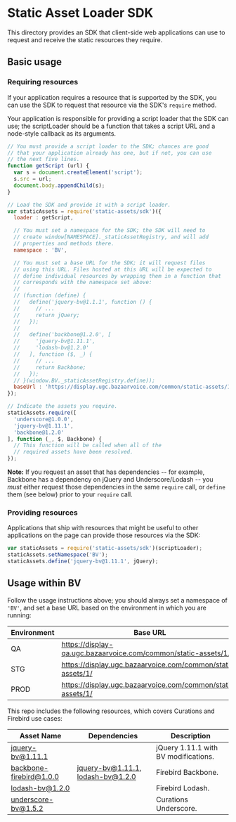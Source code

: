 # Static Asset Loader SDK

This directory provides an SDK that client-side web applications can use to request and receive the static resources they require.

## Basic usage

### Requiring resources

If your application requires a resource that is supported by the SDK, you can use the SDK to request that resource via the SDK's `require` method.

Your application is responsible for providing a script loader that the SDK can use; the scriptLoader should be a function that takes a script URL and a node-style callback as its arguments.

```js
// You must provide a script loader to the SDK; chances are good
// that your application already has one, but if not, you can use
// the next five lines.
function getScript (url) {
  var s = document.createElement('script');
  s.src = url;
  document.body.appendChild(s);
}

// Load the SDK and provide it with a script loader.
var staticAssets = require('static-assets/sdk')({
  loader : getScript,

  // You must set a namespace for the SDK; the SDK will need to
  // create window[NAMESPACE]._staticAssetRegistry, and will add
  // properties and methods there.
  namespace : 'BV',

  // You must set a base URL for the SDK; it will request files
  // using this URL. Files hosted at this URL will be expected to
  // define individual resources by wrapping them in a function that
  // corresponds with the namespace set above:
  //
  // (function (define) {
  //   define('jquery-bv@1.1.1', function () {
  //     // ...
  //     return jQuery;
  //   });
  //  
  //   define('backbone@1.2.0', [
  //     'jquery-bv@1.11.1',
  //     'lodash-bv@1.2.0'
  //   ], function ($, _) {
  //     // ...
  //     return Backbone;
  //   });
  // }(window.BV._staticAssetRegistry.define));
  baseUrl : 'https://display.ugc.bazaarvoice.com/common/static-assets/1/'
});

// Indicate the assets you require.
staticAssets.require([
  'underscore@1.0.0',
  'jquery-bv@1.11.1',
  'backbone@1.2.0'
], function (_, $, Backbone) {
  // This function will be called when all of the
  // required assets have been resolved.
});
```

**Note:** If you request an asset that has dependencies -- for example, Backbone has a dependency on jQuery and Underscore/Lodash -- you *must* either request those dependencies in the same `require` call, or `define` them (see below) prior to your `require` call.

### Providing resources

Applications that ship with resources that might be useful to other applications on the page can provide those resources via the SDK:

```js
var staticAssets = require('static-assets/sdk')(scriptLoader);
staticAssets.setNamespace('BV');
staticAssets.define('jquery-bv@1.11.1', jQuery);
```

## Usage within BV

Follow the usage instructions above; you should always set a namespace of `'BV'`, and set a base URL based on the environment in which you are running:

| Environment | Base URL |
|-------------|------|
| QA | https://display-qa.ugc.bazaarvoice.com/common/static-assets/1/ |
| STG | https://display.ugc.bazaarvoice.com/common/static-assets/1/ |
| PROD | https://display.ugc.bazaarvoice.com/common/static-assets/1/ |

This repo includes the following resources, which covers Curations and Firebird use cases:

| Asset Name | Dependencies | Description |
| ---- | ---- | ---- |
| jquery-bv@1.11.1 | | jQuery 1.11.1 with BV modifications. |
| backbone-firebird@1.0.0 | jquery-bv@1.11.1, lodash-bv@1.2.0 | Firebird Backbone. |
| lodash-bv@1.2.0 | | Firebird Lodash. |
| underscore-bv@1.5.2 | | Curations Underscore. |
